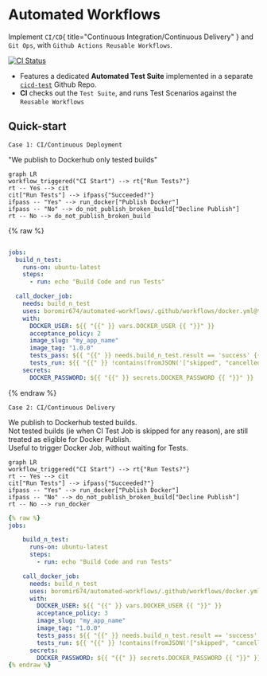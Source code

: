 # Automated Workflows

Implement `CI/CD`{ title="Continuous Integration/Continuous Delivery" } and `Git Ops`, with `Github Actions Reusable Workflows`.


[![CI Status](https://img.shields.io/github/actions/workflow/status/boromir674/automated-workflows/cicd.yml?style=plastic&logo=github-actions&logoColor=lightblue&label=CI%20Tests&color=lightgreen&link=https%3A%2F%2Fgithub.com%2Fboromir674%2Fautomated-workflows%2Factions%2Fworkflows%2Fcicd.yml)](https://github.com/boromir674/automated-workflows/actions/workflows/cicd.yml)

- Features a dedicated **Automated Test Suite** implemented in a separate [`cicd-test`](https://github.com/boromir674/cicd-test) Github Repo.
- **CI** checks out the `Test Suite`, and runs Test Scenarios against the `Reusable Workflows`

## Quick-start

`Case 1: CI/Continuous Deployment`

"We publish to Dockerhub only tested builds"

```mermaid
graph LR
workflow_triggered("CI Start") --> rt{"Run Tests?"}
rt -- Yes --> cit
cit["Run Tests"] --> ifpass{"Succeeded?"}
ifpass -- "Yes" --> run_docker["Publish Docker"]
ifpass -- "No" --> do_not_publish_broken_build["Decline Publish"]
rt -- No --> do_not_publish_broken_build
```
{% raw %}
```yaml

jobs:
  build_n_test:
    runs-on: ubuntu-latest
    steps:
      - run: echo "Build Code and run Tests"

  call_docker_job:
    needs: build_n_test
    uses: boromir674/automated-workflows/.github/workflows/docker.yml@test
    with:
      DOCKER_USER: ${{ "{{" }} vars.DOCKER_USER {{ "}}" }}
      acceptance_policy: 2
      image_slug: "my_app_name"
      image_tag: "1.0.0"
      tests_pass: ${{ "{{" }} needs.build_n_test.result == 'success' {{ "}}" }}
      tests_run: ${{ "{{" }} !contains(fromJSON('["skipped", "cancelled"]'), needs.build_n_test.result) {{ "}}" }}
    secrets:
      DOCKER_PASSWORD: ${{ "{{" }} secrets.DOCKER_PASSWORD {{ "}}" }}
```
{% endraw %}

`Case 2: CI/Continuous Delivery`

We publish to Dockerhub tested builds.  
Not tested builds (ie when CI Test Job is skipped for any reason), are still treated as eligible for Docker Publish.  
Useful to trigger Docker Job, without waiting for Tests.

```mermaid
graph LR
workflow_triggered("CI Start") --> rt{"Run Tests?"}
rt -- Yes --> cit
cit["Run Tests"] --> ifpass{"Succeeded?"}
ifpass -- "Yes" --> run_docker["Publish Docker"]
ifpass -- "No" --> do_not_publish_broken_build["Decline Publish"]
rt -- No --> run_docker
```

```yaml
{% raw %}
jobs:

    build_n_test:
      runs-on: ubuntu-latest
      steps:
        - run: echo "Build Code and run Tests"

    call_docker_job:
      needs: build_n_test
      uses: boromir674/automated-workflows/.github/workflows/docker.yml@test
      with:
        DOCKER_USER: ${{ "{{" }} vars.DOCKER_USER {{ "}}" }}
        acceptance_policy: 3
        image_slug: "my_app_name"
        image_tag: "1.0.0"
        tests_pass: ${{ "{{" }} needs.build_n_test.result == 'success' {{ "}}" }}
        tests_run: ${{ "{{" }} !contains(fromJSON('["skipped", "cancelled"]'), needs.build_n_test.result) {{ "}}" }}
      secrets:
        DOCKER_PASSWORD: ${{ "{{" }} secrets.DOCKER_PASSWORD {{ "}}" }}
{% endraw %}
```
